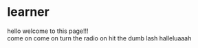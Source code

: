 # learner
hello welcome to this page!!!<br>
come on come on turn the radio on
hit the dumb lash
halleluaaah